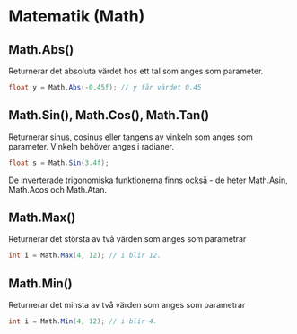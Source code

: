 # Matematik (Math)

## Math.Abs()

Returnerar det absoluta värdet hos ett tal som anges som parameter.

```csharp
float y = Math.Abs(-0.45f); // y får värdet 0.45
```

## Math.Sin(), Math.Cos(), Math.Tan()

Returnerar sinus, cosinus eller tangens av vinkeln som anges som parameter. Vinkeln behöver anges i radianer.

```csharp
float s = Math.Sin(3.4f);
```

De inverterade trigonomiska funktionerna finns också - de heter Math.Asin, Math.Acos och Math.Atan.

## Math.Max()

Returnerar det största av två värden som anges som parametrar

```csharp
int i = Math.Max(4, 12); // i blir 12.
```

## Math.Min()

Returnerar det minsta av två värden som anges som parametrar

```csharp
int i = Math.Min(4, 12); // i blir 4.
```
